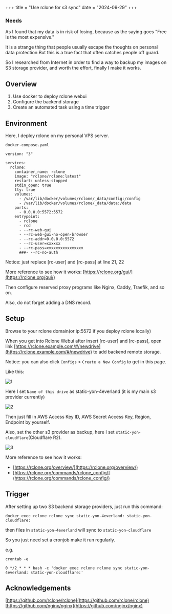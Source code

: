 +++
title = "Use rclone for s3 sync"
date = "2024-09-29"
+++

### Needs

As I found that my data is in risk of losing, because as the saying goes "Free is the most expensive."

It is a strange thing that people usually escape the thoughts on personal data protection.But this is a true fact that often catches people off guard.

So I researched from Internet in order to find a way to backup my images on S3 storage provider, and worth the effort, finally I make it works.


## Overview

1. Use docker to deploy rclone webui
2. Configure the backend storage
3. Create an automated task using a time trigger

## Environment

Here, I deploy rclone on my personal VPS server.

`docker-compose.yaml`

```
version: "3"

services:
  rclone:
    container_name: rclone
    image: "rclone/rclone:latest"
    restart: unless-stopped
    stdin_open: true
    tty: true
    volumes:
      - /var/lib/docker/volumes/rclone/_data/config:/config
      - /var/lib/docker/volumes/rclone/_data/data:/data
    ports:
      - 0.0.0.0:5572:5572
    entrypoint:
      - rclone
      - rcd
      - --rc-web-gui
      - --rc-web-gui-no-open-browser
      - --rc-addr=0.0.0.0:5572
      - --rc-user=xxxxxx
      - --rc-pass=xxxxxxxxxxxxxxxx
      ###- --rc-no-auth

```


Notice: just replace [rc-user] and [rc-pass] at line 21, 22

More reference to see how it works: [https://rclone.org/gui/](https://rclone.org/gui/)

Then configure reserved proxy programs like Nginx, Caddy, Traefik, and so on.

Also, do not forget adding a DNS record.

## Setup

Browse to your rclone domain(or ip:5572 if you deploy rclone locally)

When you get into Rclone Webui after insert [rc-user] and [rc-pass], open link [https://rclone.example.com/#/newdrive](https://rclone.example.com/#/newdrive) to add backend remote storage.

Notice: you can also click `Configs` > `Create a New Config` to get in this page.

Like this:

![1](https://static.yon.im/image/blog/use-rclone-for-s3-sync/1.avif)


Here I set `Name of this drive` as static-yon-4everland (it is my main s3 provider currently)

![2](https://static.yon.im/image/blog/use-rclone-for-s3-sync/2.avif)



Then just fill in AWS Access Key ID, AWS Secret Access Key, Region, Endpoint by yourself.

Also, set the other s3 provider as backup, here I set `static-yon-cloudflare`(Cloudflare R2).


![3](https://static.yon.im/image/blog/use-rclone-for-s3-sync/3.webp)


More reference to see how it works:

- [https://rclone.org/overview/](https://rclone.org/overview/)
- [https://rclone.org/commands/rclone_config/](https://rclone.org/commands/rclone_config/)



## Trigger

After setting up two S3 backend storage providers, just run this command:

```
docker exec rclone rclone sync static-yon-4everland: static-yon-cloudflare:
```

then files in `static-yon-4everland` will sync to `static-yon-cloudflare`

So you just need set a cronjob make it run regularly.

e.g.

```
crontab -e

0 */2 * * * bash -c 'docker exec rclone rclone sync static-yon-4everland: static-yon-cloudflare:'
```

## Acknowledgements

[https://github.com/rclone/rclone](https://github.com/rclone/rclone)
[https://github.com/nginx/nginx](https://github.com/nginx/nginx)
